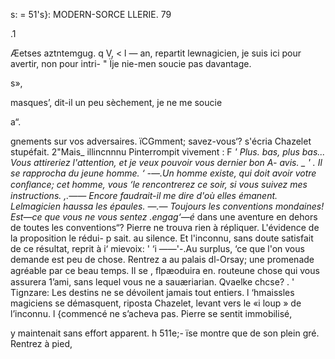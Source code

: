  
    
   
  

  s:  =  51's}: MODERN-SORCE LLERIE. 79

.1

  Æetses aztntemgug. q
V, < l — an, repartit lewnagicien, je suis ici pour avertir, non pour intri-
"   Ïje nie-men soucie pas davantage.

s»,

 masques’, dit-il un peu sèchement, je ne me soucie

 
  

a“.

  gnements sur vos adversaires.
   ïCGmment; savez-vous‘? s'écria Chazelet stupéfait.
 2"Mais_ illincnnnu Pinterrompit vivement :
F _'  Plus. bas, plus bas... Vous attireriez l'attention, et je veux pouvoir vous
dernier  bon A- avis. _ ' .
Il se rapprocha du jeune homme.
‘ -—.Un homme existe, qui doit avoir votre conﬁance; cet homme, vous
‘le rencontrerez ce soir, si vous suivez mes instructions.
,.—— Encore faudrait-il me dire d'où elles émanent.
Lelmagicien haussa les épaules.
—.— Toujours les conventions mondaines! Est—ce que vous ne vous sentez
  .engag‘—é_ dans une aventure en dehors de toutes les conventions“?
 Pierre ne trouva rien à répliquer. L'évidence de la proposition le rédui-
p sait. au silence. Et l'inconnu, sans doute satisfait de ce résultat, reprit à
i‘ mievoix: '
‘i ——'-.Au surplus, ‘ce que l'on vous demande est peu de chose. Rentrez a
 au palais dl-Orsay; une promenade agréable par ce beau temps. Il se
, ﬂpæoduira en. routeune chose qui vous assurera 1’ami, sans lequel vous ne
a sauæriarian.
 Qvaelke chcse? .
'  Tignzare: Les destins ne se dévoilent jamais tout entiers.
l ‘hmaissles magiciens se démasquent, riposta Chazelet, levant
 vers le «i loup » de l’inconnu.
l {commencé ne s’acheva pas. Pierre se sentit immobilisé,

 

  
   
  
   
   
 

y  maintenait sans effort apparent. h
511e;- ïse montre que de son plein gré. Rentrez à pied,

  

 

